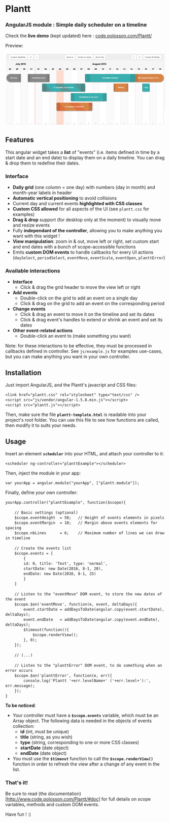 # Plantt

### AngularJS module : Simple daily scheduler on a timeline

Check the **live demo** (kept updated) here : [code.polosson.com/Plantt/](http://www.code.polosson.com/Plantt/)

Preview:

![Screenshot of scheduler](screenshot.png)


## Features

This angular widget takes a **list** of "events" (i.e. items defined in time by a start date and an end date) to display them on a daily timeline. You can drag & drop them to redefine their dates.


### Interface
 - **Daily grid** (one column = one day) with numbers (day in month) and month-year labels in header
 - **Automatic vertical positioning** to avoid collisions
 - Current day and current events **highlighted with CSS classes**
 - **Custom CSS allowed** for all aspects of the UI (see `plantt.css` for examples)
 - **Drag & drop** support (for desktop only at the moment) to visually move and resize events
 - Fully **independant of the controller**, allowing you to make anything you want with this widget !
 - **View manipulation**: zoom in & out, move left or right, set custom start and end dates with a bunch of scope-accessible functions
 - Emits **custom DOM events** to handle callbacks for every UI actions (`daySelect`, `periodSelect`, `eventMove`, `eventScale`, `eventOpen`, `planttError`)


### Available interactions

 - **Interface**
   - Click & drag the grid header to move the view left or right
 - **Add events**
   - Double-click on the grid to add an event on a single day
   - Click & drag on the grid to add an event on the corresponding period
 - **Change events**
   - Click & drag an event to move it on the timeline and set its dates
   - Click & drag event's handles to extend or shrink an event and set its dates
 - **Other event-related actions**
   - Double-click an event to (make something you want)

Note: for these interactions to be effective, they must be processed in callbacks defined in controller. See `js/example.js` for examples use-cases, but you can make anything you want in your own controller.


## Installation

Just import AngularJS, and the Plantt's javacript and CSS files:

    <link href="plantt.css" rel="stylesheet" type="text/css" />
    <script src="js/vendor/angular-1.5.8.min.js"></script>
    <script src="plantt.js"></script>

Then, make sure the file **`plantt-template.html`** is readable into your project's root folder. You can use this file
to see how functions are called, then modify it to suits your needs.


## Usage

Insert an element **`scheduler`** into your HTML, and attach your controller to it:

    <scheduler ng-controller="planttExample"></scheduler>

Then, inject the module in your app:

	var yourApp = angular.module("yourApp", ["plantt.module"]);

Finally, define your own controller:

	yourApp.controller("planttExample", function($scope){

		// Basic settings (optional)
		$scope.eventHeight	= 50;	// Height of events elements in pixels
		$scope.eventMargin	= 10;	// Margin above events elements for spacing
		$scope.nbLines		= 6;	// Maximum number of lines we can draw in timeline

		// Create the events list
		$scope.events = [
		    {
			id: 0, title: 'Test', type: 'normal',
			startDate: new Date(2016, 8-1, 20),
			endDate: new Date(2016, 8-1, 25)
		    }
		]

		// Listen to the "eventMove" DOM event, to store the new dates of the event
		$scope.$on('eventMove', function(e, event, deltaDays){
			event.startDate = addDaysToDate(angular.copy(event.startDate), deltaDays);
			event.endDate	= addDaysToDate(angular.copy(event.endDate), deltaDays);
			$timeout(function(){
				$scope.renderView();
			}, 0);
		});

		// (...)

		// Listen to the "planttError" DOM event, to do something when an error occurs
		$scope.$on('planttError', function(e, err){
			console.log('Plantt '+err.levelName+' ('+err.level+'):', err.message);
		});
	}

**To be noticed**:
  - Your controller must have a **`$scope.events`** variable, which must be an Array object. The following data is needed in the objects of events collection:
    - **id** (int, must be unique)
    - **title** (string, as you wish)
    - **type** (string, corresponding to one or more CSS classes)
    - **startDate** (date object)
    - **endDate** (date object)
  - You must use the **`$timeout`** function to call the **`$scope.renderView()`** function in order to refresh the view after a change of any event in the list.

### That's it!

Be sure to read (the documentation)[http://www.code.polosson.com/Plantt/#doc] for full details on scope variables, methods and custom DOM events.

Have fun ! :)
